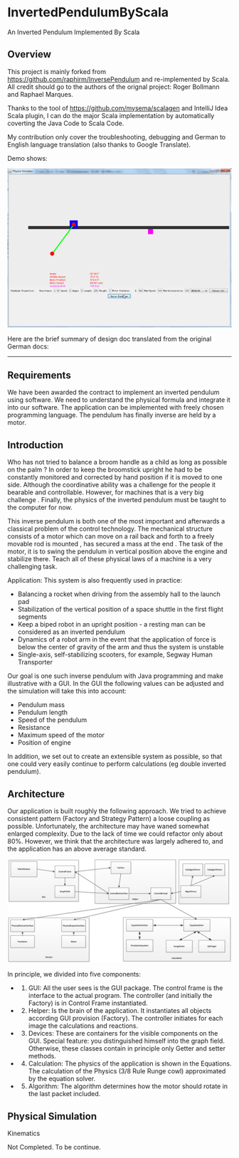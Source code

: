 InvertedPendulumByScala
=======================

An Inverted Pendulum Implemented By Scala

Overview
--

This project is mainly forked from https://github.com/raphirm/InversePendulum and re-implemented by Scala. All credit should go to the authors of the orignal project: Roger Bollmann and Raphael Marques.

Thanks to the tool of https://github.com/mysema/scalagen and IntelliJ Idea Scala plugin, I can do the major Scala implementation by automatically coverting the Java Code to Scala Code.

My contribution only cover the troubleshooting, debugging and German to English language translation (also thanks to Google Translate). 

Demo shows:

![Demo](images/demo.gif)  

Here are the brief summary of design doc translated from the original German docs:

------------------------------------------------

Requirements 
--
We have been awarded the contract to implement an inverted pendulum using software. We need to understand the physical formula and integrate it into our software. The application can be implemented with freely chosen programming language. The pendulum has finally inverse are held by a motor.

Introduction
--
Who has not tried to balance a broom handle as a child as long as possible on the palm ? In order to keep the broomstick upright he had to be constantly monitored and corrected by hand position if it is moved to one side. Although the coordinative ability was a challenge for the people it bearable and controllable. However, for machines that is a very big challenge . Finally, the physics of the inverted pendulum must be taught to the computer for now.

This inverse pendulum is both one of the most important and afterwards a classical problem of the control technology. The mechanical structure consists of a motor which can move on a rail back and forth to a freely movable rod is mounted , has secured a mass at the end . The task of the motor, it is to swing the pendulum in vertical position above the engine and stabilize there. Teach all of these physical laws of a machine is a very challenging task.

Application: This system is also frequently used in practice: 
- Balancing a rocket when driving from the assembly hall to the launch pad 
- Stabilization of the vertical position of a space shuttle in the first flight segments 
- Keep a biped robot in an upright position - a resting man can be considered as an inverted pendulum 
- Dynamics of a robot arm in the event that the application of force is below the center of gravity of the arm and thus the system is unstable 
- Single-axis, self-stabilizing scooters, for example, Segway Human Transporter

Our goal is one such inverse pendulum with Java programming and make illustrative with a GUI. In the GUI the following values can be adjusted and the simulation will take this into account: 
- Pendulum mass 
- Pendulum length 
- Speed of the pendulum 
- Resistance 
- Maximum speed of the motor 
- Position of engine

In addition, we set out to create an extensible system as possible, so that one could very easily continue to perform calculations (eg double inverted pendulum).

Architecture
--
Our application is built roughly the following approach. We tried to achieve consistent pattern (Factory and Strategy Pattern) a loose coupling as possible. Unfortunately, the architecture may have waned somewhat enlarged complexity. Due to the lack of time we could refactor only about 80%. However, we think that the architecture was largely adhered to, and the application has an above average standard.

![class_diagram](images/class_diagram.png)  

In principle, we divided into five components: 
* 1.  GUI: All the user sees is the GUI package. The control frame is the interface to the actual program. The controller (and initially the Factory) is in Control Frame instantiated. 
* 2.  Helper: Is the brain of the application. It instantiates all objects according GUI provision (Factory). The controller initiates for each image the calculations and reactions. 
* 3.  Devices: These are containers for the visible components on the GUI. Special feature: you distinguished himself into the graph field. Otherwise, these classes contain in principle only Getter and setter methods. 
* 4.  Calculation: The physics of the application is shown in the Equations. The calculation of the Physics (3/8 Rule Runge cowl) approximated by the equation solver. 
* 5.  Algorithm: The algorithm determines how the motor should rotate in the last packet included.

Physical Simulation
--
Kinematics

Not Completed. To be continue.
